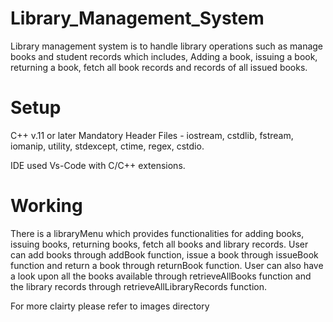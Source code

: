 # Library_Management_System
Library management system is to handle library operations such as manage books and student records which includes, 
Adding a book, issuing a book, returning a book, fetch all book records and records of all issued books.

# Setup
C++ v.11 or later
Mandatory Header Files -
iostream, 
cstdlib,
fstream,
iomanip,
utility,
stdexcept,
ctime,
regex,
cstdio.

IDE used Vs-Code with C/C++ extensions.

# Working
There is a libraryMenu which provides functionalities for adding books, issuing books, returning books, fetch all books and library records.
User can add books through addBook function, issue a book through issueBook function and return a book through returnBook function.
User can also have a look upon all the books available through retrieveAllBooks function and the library records through retrieveAllLibraryRecords function.

For more clairty please refer to images directory

